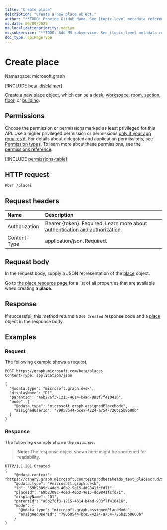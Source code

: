 ```yaml
---
title: "Create place"
description: "Create a new place object."
author: "**TODO: Provide GitHub Name. See [topic-level metadata reference](https://eng.ms/docs/products/microsoft-graph-service/microsoft-graph/document-apis/metadata)**"
ms.date: 06/09/2025
ms.localizationpriority: medium
ms.subservice: "**TODO: Add MS subservice. See [topic-level metadata reference](https://eng.ms/docs/products/microsoft-graph-service/microsoft-graph/document-apis/metadata)**"
doc_type: apiPageType
---
```


# Create place

Namespace: microsoft.graph

[!INCLUDE [beta-disclaimer](../../includes/beta-disclaimer.md)]

Create a new place object, which can be a [desk](../resources/desk.md), [workspace](../resources/workspace.md), [room](../resources/room.md), [section](../resources/section.md), [floor](../resources/floor.md), or [building](../resources/building.md).

## Permissions

Choose the permission or permissions marked as least privileged for this API. Use a higher privileged permission or permissions [only if your app requires it](/graph/permissions-overview#best-practices-for-using-microsoft-graph-permissions). For details about delegated and application permissions, see [Permission types](/graph/permissions-overview#permission-types). To learn more about these permissions, see the [permissions reference](/graph/permissions-reference).

<!-- {
  "blockType": "permissions",
  "name": "place-post-places-permissions"
}
-->
[!INCLUDE [permissions-table](../includes/permissions/place-post-places-permissions.md)]

## HTTP request

<!-- {
  "blockType": "ignored"
}
-->
``` http
POST /places
```

## Request headers

|Name|Description|
|:---|:---|
|Authorization |Bearer {token}. Required. Learn more about [authentication and authorization](/graph/auth/auth-concepts). |
|Content-Type |application/json. Required. |

## Request body

In the request body, supply a JSON representation of the [place](../resources/place.md) object.

Go to [the place resource page](../resources/place.md) for a list of all properties that are available when creating a **place**.

## Response

If successful, this method returns a `201 Created` response code and a [place](../resources/place.md) object in the response body.

## Examples

### Request

The following example shows a request.
<!-- {
  "blockType": "request",
  "name": "create_place_from_places"
}
-->
``` http
POST https://graph.microsoft.com/beta/places
Content-Type: application/json

{
  "@odata.type": "microsoft.graph.desk",
  "displayName": "D1",
  "parentId": "a6b276f3-1215-4614-b4ad-983f7f410416",
  "mode": {
    "@odata.type": "microsoft.graph.assignedPlaceMode",
    "assignedUserId": "79058544-bce5-4224-a754-726b15b8600b"
  }
}
```

### Response

The following example shows the response.
>**Note:** The response object shown here might be shortened for readability.
<!-- {
  "blockType": "response",
  "truncated": true,
  "@odata.type": "microsoft.graph.place"
}
-->
``` http
HTTP/1.1 201 Created
{
    "@odata.context": "https://canary.graph.microsoft.com/testprodbetaheads_test_placescrud/$metadata#places/$entity",
    "@odata.type": "#microsoft.graph.desk",
    "id": "69b2309c-4ded-40b2-9e15-dd9841fcfd71",
    "placeId": "69b2309c-4ded-40b2-9e15-dd9841fcfd71",
    "displayName": "D1",
    "parentId": "a6b276f3-1215-4614-b4ad-983f7f410416",
    "mode": {
      "@odata.type": "microsoft.graph.assignedPlaceMode",
      "assignedUserId": "79058544-bce5-4224-a754-726b15b8600b"
    }
}
```

